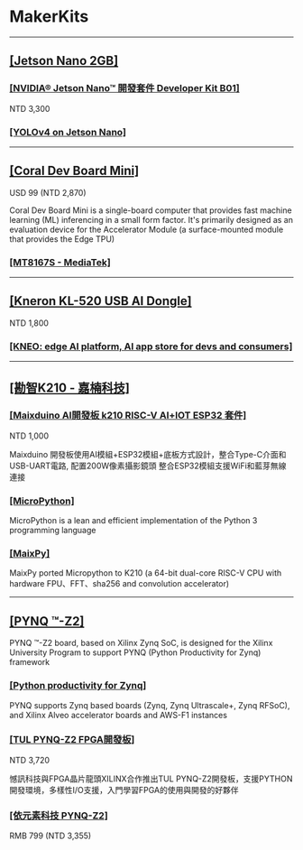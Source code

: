 # MakerKits

---
## [[Jetson Nano 2GB]](https://www.nvidia.com/zh-tw/autonomous-machines/embedded-systems/jetson-nano/education-projects/)

### [[NVIDIA® Jetson Nano™ 開發套件 Developer Kit B01]](https://robotkingdom.com.tw/product/nvidia-jetson-nano-developer-kit-b01)

NTD 3,300

### [[YOLOv4 on Jetson Nano]](https://jkjung-avt.github.io/yolov4/)

---
## [[Coral Dev Board Mini]](https://coral.ai/products/dev-board-mini/#description)

USD 99 (NTD 2,870)

Coral Dev Board Mini is a single-board computer that provides fast machine learning (ML) inferencing in a small form factor. It's primarily designed as an evaluation device for the Accelerator Module (a surface-mounted module that provides the Edge TPU)

### [[MT8167S - MediaTek]](https://www.mediatek.com/products/homeNetworking/mt8167s)

---
## [[Kneron KL-520 USB AI Dongle]](https://www.ruten.com.tw/item/show?22036276707372)

NTD 1,800

### [[KNEO: edge AI platform, AI app store for devs and consumers]](http://www.kneron.com/technology/KNEO/)

---
## [[勘智K210 - 嘉楠科技]](https://canaan-creative.com/product/kendryteai)

### [[Maixduino AI開發板 k210 RISC-V AI+lOT ESP32 套件]](https://www.playrobot.com/ai-artificial-intelligence/2637-maixduino-ai-k210-risc-v-ailot-esp32-.html)

NTD 1,000

Maixduino 開發板使用AI模組+ESP32模組+底板方式設計，整合Type-C介面和USB-UART電路, 配置200W像素攝影鏡頭 整合ESP32模組支援WiFi和藍芽無線連接 

### [[MicroPython]](https://micropython.org/)

MicroPython is a lean and efficient implementation of the Python 3 programming language

### [[MaixPy]](https://maixpy.sipeed.com/en/)

MaixPy ported Micropython to K210 (a 64-bit dual-core RISC-V CPU with hardware FPU、FFT、sha256 and convolution accelerator)

---
## [[PYNQ ™-Z2]](http://www.e-elements.com/tw/product/show/id/133.shtml)

PYNQ ™-Z2 board, based on Xilinx Zynq SoC, is designed for the Xilinx University Program to support PYNQ (Python Productivity for Zynq) framework

### [[Python productivity for Zynq]](http://www.pynq.io/board.html)

PYNQ supports Zynq based boards (Zynq, Zynq Ultrascale+, Zynq RFSoC), and Xilinx Alveo accelerator boards and AWS-F1 instances

### [[TUL PYNQ-Z2 FPGA開發板]](https://www.pcstore.com.tw/store1495528887/M40967219.htm)

NTD 3,720

憾訊科技與FPGA晶片龍頭XILINX合作推出TUL PYNQ-Z2開發板，支援PYTHON開發環境，多樣性I/O支援，入門學習FPGA的使用與開發的好夥伴

### [[依元素科技 PYNQ-Z2]](https://mp.weixin.qq.com/s/-cfC3HGwfxfWAdSliJcIFA)

RMB 799 (NTD 3,355)








